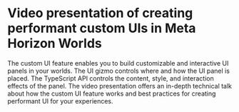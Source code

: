 # Video presentation of creating performant custom UIs in Meta Horizon Worlds

The custom UI feature enables you to build customizable and interactive UI panels in your worlds. The UI gizmo controls where and how the UI panel is placed. The TypeScript API controls the content, style, and interaction effects of the panel. The video presentation offers an in-depth technical talk about how the custom UI feature works and best practices for creating performant UI for your experiences.
